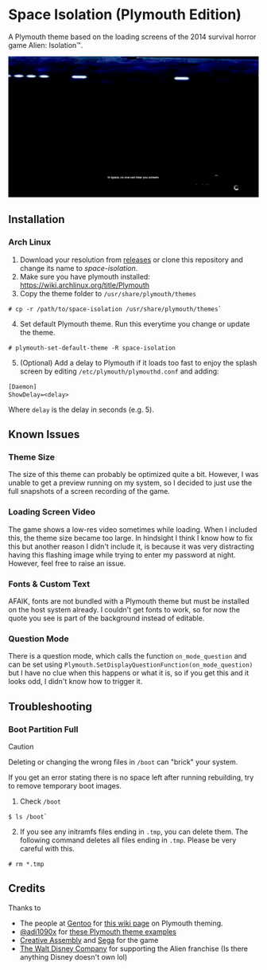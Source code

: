 # Space Isolation (Plymouth Edition)
A Plymouth theme based on the loading screens of the 2014 survival horror game Alien: Isolation™.

![Preview](1366x768/images/progress-5.png)

## Installation
### Arch Linux
1. Download your resolution from [releases](https://github.com/callmenoodles/space-isolation-plymouth/releases) or clone this repository and change its name to *space-isolation*.
2. Make sure you have plymouth installed: https://wiki.archlinux.org/title/Plymouth
3. Copy the theme folder to `/usr/share/plymouth/themes`
  ```
  # cp -r /path/to/space-isolation /usr/share/plymouth/themes`
  ```
4. Set default Plymouth theme. Run this everytime you change or update the theme.
  ```
  # plymouth-set-default-theme -R space-isolation
  ```
5. (Optional) Add a delay to Plymouth if it loads too fast to enjoy the splash screen by editing `/etc/plymouth/plymouthd.conf` and adding:
  ```
  [Daemon]
  ShowDelay=<delay>
  ```
  Where `delay` is the delay in seconds (e.g. 5).

## Known Issues
### Theme Size
The size of this theme can probably be optimized quite a bit. However, I was unable to get a preview running on my system, so I decided to just use the full snapshots of a screen recording of the game.

### Loading Screen Video
The game shows a low-res video sometimes while loading. When I included this, the theme size became too large. In hindsight I think I know how to fix this but another reason I didn't include it, is because it was very distracting having this flashing image while trying to enter my password at night. However, feel free to raise an issue.

### Fonts & Custom Text
AFAIK, fonts are not bundled with a Plymouth theme but must be installed on the host system already. I couldn't get fonts to work, so for now the quote you see is part of the background instead of editable.

### Question Mode
There is a question mode, which calls the function `on_mode_question` and can be set using `Plymouth.SetDisplayQuestionFunction(on_mode_question)` but I have no clue when this happens or what it is, so if you get this and it looks odd, I didn't know how to trigger it.

## Troubleshooting
### Boot Partition Full
> [!CAUTION]
> Deleting or changing the wrong files in `/boot` can "brick" your system.

If you get an error stating there is no space left after running rebuilding, try to remove temporary boot images.
1. Check `/boot`
```
$ ls /boot`
```
2. If you see any initramfs files ending in `.tmp`, you can delete them. The following command deletes all files ending in `.tmp`. Please be very careful with this.
```
# rm *.tmp
```

## Credits
Thanks to
- The people at [Gentoo](https://www.gentoo.org/) for [this wiki page](https://wiki.gentoo.org/wiki/User:DerpDays/Plymouth/Theming) on Plymouth theming.
- [@adi1090x](https://github.com/adi1090x) for [these Plymouth theme examples](https://github.com/adi1090x/plymouth-themes)
- [Creative Assembly](https://www.creative-assembly.com/) and [Sega](https://sega.com/) for the game
- [The Walt Disney Company](https://thewaltdisneycompany.com/) for supporting the Alien franchise (Is there anything Disney doesn't own lol)
